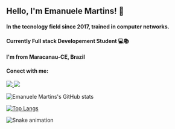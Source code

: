 ## Hello, I'm Emanuele Martins! 👋 

#### In the tecnology field since 2017, trained in computer networks.

#### Currently Full stack Developement Student 💻📚

#### I'm from Maracanau-CE, Brazil


#### Conect with me:
<a href="malito:contato@emanuelemartinsferrer"> <img src="https://img.shields.io/badge/Gmail-D14836?style=for-the-badge&logo=gmail&logoColor=white" target="_blank"> </a> <a href="https://www.linkedin.com/in/emanuele-silva-08264b116/" target="_blank"><img src="https://img.shields.io/badge/LinkedIn-0077B5?style=for-the-badge&logo=linkedin&logoColor=white"> </a>

![Emanuele Martins's GitHub stats](https://github-readme-stats.vercel.app/api?username=emanuelemartinss&show_icons=true&theme=dracula)

[![Top Langs](https://github-readme-stats.vercel.app/api/top-langs/?username=emanuelemartinss)](https://github.com/emanuelemartins/github-readme-stats)

![Snake animation](https://github.com/emanuelemartinss/emanuelemartins/blob/output/github-contribution-grid-snake.svg)

